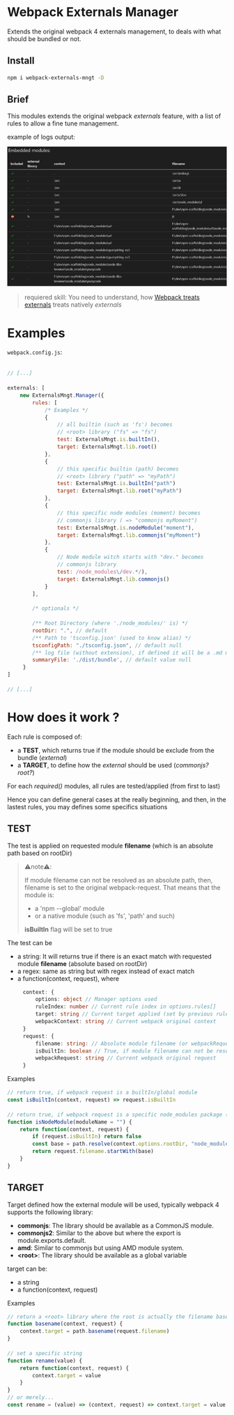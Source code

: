 # Webpack Externals Manager
Extends the original webpack 4 externals management, to deals with what should be bundled or not.

## Install
```bash
npm i webpack-externals-mngt -D
```

## Brief
This modules extends the original webpack *externals* feature, with a list of rules to allow a fine tune management.

example of logs output:

![image](docs/example.png)

> requiered skill: You need to understand, how [Webpack treats externals](https://webpack.js.org/configuration/externals/) treats natively *externals*

# Examples
`webpack.config.js`:
```js

// [...]

externals: [
    new ExternalsMngt.Manager({
        rules: [
            /* Examples */
            {
                // all builtin (such as 'fs') becomes
                // <root> library ("fs" => "fs")
                test: ExternalsMngt.is.builtIn(),
                target: ExternalsMngt.lib.root()
            },
            {
                // this specific builtin (path) becomes
                // <root> library ("path" => "myPath")
                test: ExternalsMngt.is.builtIn("path") 
                target: ExternalsMngt.lib.root("myPath")
            },
            {
                // this specific node modules (moment) becomes
                // commonjs library ( => "commonjs myMoment")
                test: ExternalsMngt.is.nodeModule("moment"),
                target: ExternalsMngt.lib.commonjs("myMoment")
            },
            {
                // Node module witch starts with "dev." becomes
                // commonjs library
                test: /node_modules\/dev.*/),
                target: ExternalsMngt.lib.commonjs()
            }
        ],
        
        /* optionals */

        /** Root Directory (where './node_modules/' is) */
        rootDir: ".", // default
        /** Path to 'tsconfig.json' (used to know alias) */
        tsconfigPath: "./tsconfig.json", // default null
        /** log file (without extension), if defined it will be a .md markdown file*/
        summaryFile: './dist/bundle', // default value null
     }
]

// [...]

```

# How does it work ?
Each rule is composed of:
- a **TEST**, which returns true if the module should be exclude from the bundle (*external*)
- a **TARGET**, to define how the *external* should be used (*commonjs? root?*)

For each *required()* modules, all rules are tested/applied (from first to last) 

Hence you can define general cases at the really beginning, and then, in the lastest rules, you may defines some specifics situations

## TEST
The test is applied on requested module **filename** (which is an absolute path based on rootDir)

>
> ⚠️note⚠️:
>
> If module filename can not be resolved as an absolute path, then, filename is set to the original webpack-request.
> That means that the module is:
> - a 'npm --global' module
> - or a native module (such as 'fs', 'path' and such)
>
> **isBuiltIn** flag will be set to true
>

The test can be
- a string: It will returns true if there is an exact match with requested module **filename** (absolute based on rootDir)
- a regex: same as string but with regex instead of exact match
- a function(context, request), where

```ts
     context: {
         options: object // Manager options used
         ruleIndex: number // Current rule index in options.rules[]
         target: string // Current target applied (set by previous rules)
         webpackContext: string // Current webpack original context
     }
     request: {
         filename: string: // Absolute module filename (or webpackRequest if isBuiltin is set to true)
         isBuiltIn: boolean // True, if module filename can not be resolved (such as 'fs', 'path' and such)
         webpackRequest: string // Current webpack original request
     }
```
Examples
```js
// return true, if webpack request is a builtIn/global module
const isBuiltIn(context, request) => request.isBuiltIn

// return true, if webpack request is a specific node_modules package (moduleName)
function isNodeModule(moduleName = "") {
    return function(context, request) {
        if (request.isBuiltIn) return false
        const base = path.resolve(context.options.rootDir, "node_modules", moduleName)
        return request.filename.startWith(base)
    }
}
```

## TARGET
Target defined how the external module will be used, typically webpack 4 supports the following library:
- **commonjs**: The library should be available as a CommonJS module.
- **commonjs2**: Similar to the above but where the export is module.exports.default.
- **amd**: Similar to commonjs but using AMD module system.
- **\<root\>**: The library should be available as a global variable

target can be:
- a string
- a function(context, request)

Examples
```js
// return a <root> library where the root is actually the filename basename
function basename(context, request) {
    context.target = path.basename(request.filename)
}

// set a specific string
function rename(value) {
    return function(context, request) {
        context.target = value
    }
}
// or merely...
const rename = (value) => (context, request) => context.target = value
```
